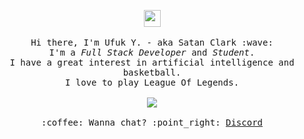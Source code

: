 <p align="center">
  <img src="https://user-images.githubusercontent.com/5679180/79618120-0daffb80-80be-11ea-819e-d2b0fa904d07.gif" width="27px">
  <br><br>
  <samp>
    Hi there, I'm Ufuk Y. - aka Satan Clark :wave:<br>
    I'm a <em>Full Stack Developer</em> and <em>Student</em>.<br>
    I have a great interest in artificial intelligence and basketball.<br>
    I love to play League Of Legends.<br>
    <br><img src="https://komarev.com/ghpvc/?username=satanclark">
    <br><br>:coffee: Wanna chat? :point_right: <a href="https://www.discord.com/users/371258476430622730">Discord</a>
  </samp>
</p>
